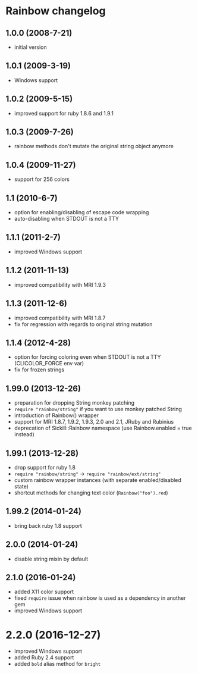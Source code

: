 # Rainbow changelog

## 1.0.0 (2008-7-21)

* initial version

## 1.0.1 (2009-3-19)

* Windows support

## 1.0.2 (2009-5-15)

* improved support for ruby 1.8.6 and 1.9.1

## 1.0.3 (2009-7-26)

* rainbow methods don't mutate the original string object anymore

## 1.0.4 (2009-11-27)

* support for 256 colors

## 1.1 (2010-6-7)

* option for enabling/disabling of escape code wrapping
* auto-disabling when STDOUT is not a TTY

## 1.1.1 (2011-2-7)

* improved Windows support

## 1.1.2 (2011-11-13)

* improved compatibility with MRI 1.9.3

## 1.1.3 (2011-12-6)

* improved compatibility with MRI 1.8.7
* fix for regression with regards to original string mutation

## 1.1.4 (2012-4-28)

* option for forcing coloring even when STDOUT is not a TTY (CLICOLOR_FORCE env var)
* fix for frozen strings

## 1.99.0 (2013-12-26)

* preparation for dropping String monkey patching
* `require "rainbow/string"` if you want to use monkey patched String
* introduction of Rainbow() wrapper
* support for MRI 1.8.7, 1.9.2, 1.9.3, 2.0 and 2.1, JRuby and Rubinius
* deprecation of Sickill::Rainbow namespace (use Rainbow.enabled = true instead)

## 1.99.1 (2013-12-28)

* drop support for ruby 1.8
* `require "rainbow/string"` -> `require "rainbow/ext/string"`
* custom rainbow wrapper instances (with separate enabled/disabled state)
* shortcut methods for changing text color (`Rainbow("foo").red`)

## 1.99.2 (2014-01-24)

* bring back ruby 1.8 support

## 2.0.0 (2014-01-24)

* disable string mixin by default

## 2.1.0 (2016-01-24)

* added X11 color support
* fixed `require` issue when rainbow is used as a dependency in another gem
* improved Windows support

# 2.2.0 (2016-12-27)

* improved Windows support
* added Ruby 2.4 support
* added `bold` alias method for `bright`
